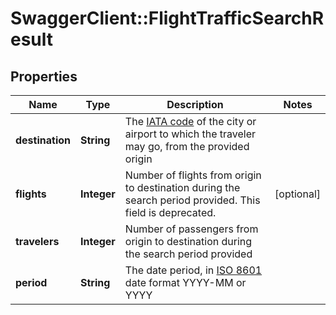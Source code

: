 # SwaggerClient::FlightTrafficSearchResult

## Properties
Name | Type | Description | Notes
------------ | ------------- | ------------- | -------------
**destination** | **String** | The <a href="https://en.wikipedia.org/wiki/International_Air_Transport_Association_airport_code">IATA code</a> of the city or airport to which the traveler may go, from the provided origin |
**flights** | **Integer** | Number of flights from origin to destination during the search period provided. This field is deprecated. | [optional]
**travelers** | **Integer** | Number of passengers from origin to destination during the search period provided |
**period** | **String** | The date period, in <a href="https://en.wikipedia.org/wiki/ISO_8601">ISO 8601</a> date format YYYY-MM or YYYY |


